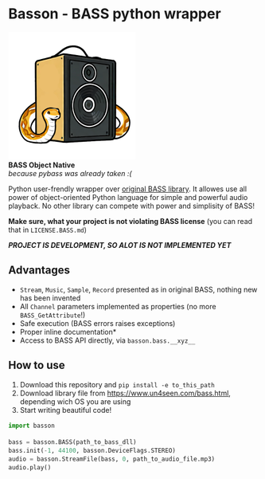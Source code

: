 # Basson - BASS python wrapper

![Basson Logo](docs/logo.png)  
**BASS Object Native**  
_because pybass was already taken :(_

Python user-frendly wrapper over [original BASS library](https://www.un4seen.com/bass.html). It allowes use all power of object-oriented Python language for simple and powerful audio playback. No other library can compete with power and simplisity of BASS!

**Make sure, what your project is not violating BASS license** (you can read that in `LICENSE.BASS.md`)

***PROJECT IS DEVELOPMENT, SO ALOT IS NOT IMPLEMENTED YET***

## Advantages

* `Stream`, `Music`, `Sample`, `Record` presented as in original BASS, nothing new has been invented
* All `Channel` parameters implemented as properties (no more `BASS_GetAttribute`!)
* Safe execution (BASS errors raises exceptions)
* Proper inline documentation*
* Access to BASS API directly, via `basson.bass.__xyz__`

## How to use

1. Download this repository and `pip install -e to_this_path`
2. Download library file from <https://www.un4seen.com/bass.html>, depending wich OS you are using
3. Start writing beautiful code!

```python
import basson

bass = basson.BASS(path_to_bass_dll)
bass.init(-1, 44100, basson.DeviceFlags.STEREO)
audio = basson.StreamFile(bass, 0, path_to_audio_file.mp3)
audio.play()
```
